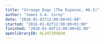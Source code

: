 ```yaml
---
title: "Strange Dogs (The Expanse, #6.5)"
author: "James S.A. Corey"
date: "2018-01-02T12:00:00+01:00"
started: "2018-01-02T12:00:00+01:00"
finished: "2018-01-04T12:00:00+01:00"
openlibraryID: OL24720582W
---
```

